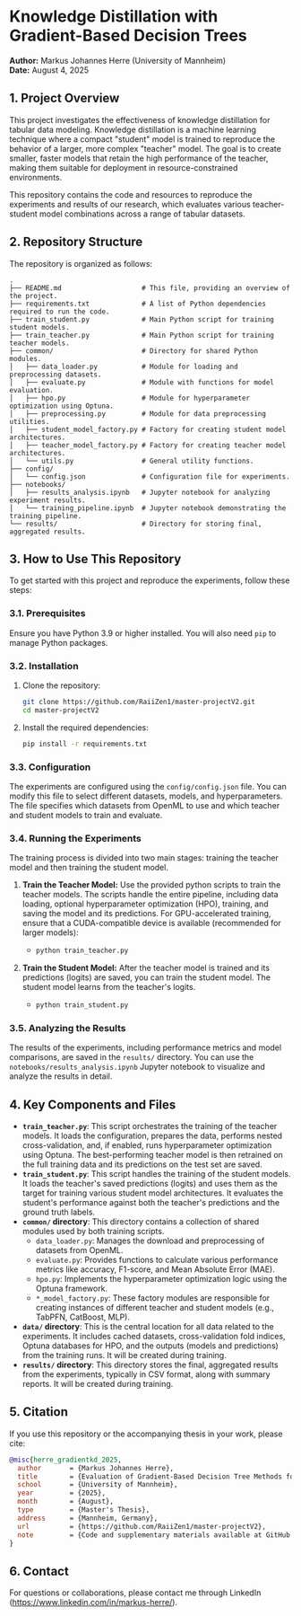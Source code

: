 # Knowledge Distillation with Gradient-Based Decision Trees

**Author:** Markus Johannes Herre (University of Mannheim)  
**Date:** August 4, 2025

## 1. Project Overview

This project investigates the effectiveness of knowledge distillation for tabular data modeling. Knowledge distillation is a machine learning technique where a compact "student" model is trained to reproduce the behavior of a larger, more complex "teacher" model. The goal is to create smaller, faster models that retain the high performance of the teacher, making them suitable for deployment in resource-constrained environments.

This repository contains the code and resources to reproduce the experiments and results of our research, which evaluates various teacher-student model combinations across a range of tabular datasets.

## 2. Repository Structure

The repository is organized as follows:

```
.
├── README.md                    # This file, providing an overview of the project.
├── requirements.txt             # A list of Python dependencies required to run the code.
├── train_student.py             # Main Python script for training student models.
├── train_teacher.py             # Main Python script for training teacher models.
├── common/                      # Directory for shared Python modules.
│   ├── data_loader.py           # Module for loading and preprocessing datasets.
│   ├── evaluate.py              # Module with functions for model evaluation.
│   ├── hpo.py                   # Module for hyperparameter optimization using Optuna.
│   ├── preprocessing.py         # Module for data preprocessing utilities.
│   ├── student_model_factory.py # Factory for creating student model architectures.
│   ├── teacher_model_factory.py # Factory for creating teacher model architectures.
│   └── utils.py                 # General utility functions.
├── config/
│   └── config.json              # Configuration file for experiments.
├── notebooks/
│   ├── results_analysis.ipynb   # Jupyter notebook for analyzing experiment results.
│   └── training_pipeline.ipynb  # Jupyter notebook demonstrating the training pipeline.
└── results/                     # Directory for storing final, aggregated results.
```

## 3. How to Use This Repository

To get started with this project and reproduce the experiments, follow these steps:

### 3.1. Prerequisites

Ensure you have Python 3.9 or higher installed. You will also need `pip` to manage Python packages.

### 3.2. Installation

1.  Clone the repository:
    ```bash
    git clone https://github.com/RaiiZen1/master-projectV2.git
    cd master-projectV2
    ```
2.  Install the required dependencies:
    ```bash
    pip install -r requirements.txt
    ```

### 3.3. Configuration

The experiments are configured using the `config/config.json` file. You can modify this file to select different datasets, models, and hyperparameters. The file specifies which datasets from OpenML to use and which teacher and student models to train and evaluate.

### 3.4. Running the Experiments

The training process is divided into two main stages: training the teacher model and then training the student model.

1.  **Train the Teacher Model:**
    Use the provided python scripts to train the teacher models. The scripts handle the entire pipeline, including data loading, optional hyperparameter optimization (HPO), training, and saving the model and its predictions. For GPU-accelerated training, ensure that a CUDA-compatible device is available (recommended for larger models):

    *   
        ```bash
        python train_teacher.py
        ```

2.  **Train the Student Model:**
    After the teacher model is trained and its predictions (logits) are saved, you can train the student model. The student model learns from the teacher's logits.

    *   
        ```bash
        python train_student.py
        ```
 
### 3.5. Analyzing the Results

The results of the experiments, including performance metrics and model comparisons, are saved in the `results/` directory. You can use the `notebooks/results_analysis.ipynb` Jupyter notebook to visualize and analyze the results in detail.

## 4. Key Components and Files

*   **`train_teacher.py`**: This script orchestrates the training of the teacher models. It loads the configuration, prepares the data, performs nested cross-validation, and, if enabled, runs hyperparameter optimization using Optuna. The best-performing teacher model is then retrained on the full training data and its predictions on the test set are saved.
*   **`train_student.py`**: This script handles the training of the student models. It loads the teacher's saved predictions (logits) and uses them as the target for training various student model architectures. It evaluates the student's performance against both the teacher's predictions and the ground truth labels.
*   **`common/` directory**: This directory contains a collection of shared modules used by both training scripts.
    *   `data_loader.py`: Manages the download and preprocessing of datasets from OpenML.
    *   `evaluate.py`: Provides functions to calculate various performance metrics like accuracy, F1-score, and Mean Absolute Error (MAE).
    *   `hpo.py`: Implements the hyperparameter optimization logic using the Optuna framework.
    *   `*_model_factory.py`: These factory modules are responsible for creating instances of different teacher and student models (e.g., TabPFN, CatBoost, MLP).
*   **`data/` directory**: This is the central location for all data related to the experiments. It includes cached datasets, cross-validation fold indices, Optuna databases for HPO, and the outputs (models and predictions) from the training runs. It will be created during training.
*   **`results/` directory**: This directory stores the final, aggregated results from the experiments, typically in CSV format, along with summary reports. It will be created during training.

## 5. Citation

If you use this repository or the accompanying thesis in your work, please cite:

```bibtex
@misc{herre_gradientkd_2025,
  author       = {Markus Johannes Herre},
  title        = {Evaluation of Gradient-Based Decision Tree Methods for Model Distillation},
  school       = {University of Mannheim},
  year         = {2025},
  month        = {August},
  type         = {Master's Thesis},
  address      = {Mannheim, Germany},
  url          = {https://github.com/RaiiZen1/master-projectV2},
  note         = {Code and supplementary materials available at GitHub repository},
}
```

## 6. Contact

For questions or collaborations, please contact me through LinkedIn (https://www.linkedin.com/in/markus-herre/).
